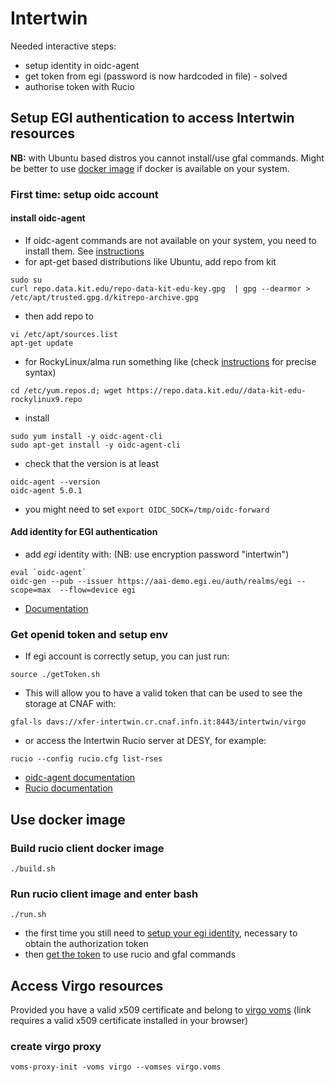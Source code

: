 # Intertwin

Needed interactive steps:

- setup identity in oidc-agent
- get token from egi (password is now hardcoded in file) - solved
- authorise token with Rucio


## Setup EGI authentication to access Intertwin resources

**NB:** with Ubuntu based distros you cannot install/use gfal commands. Might be better to use [docker image](#build-rucio-client-image) if docker is available on your system.

### First time: setup oidc account

#### install oidc-agent

- If oidc-agent commands are not available on your system, you need to install them. See [instructions](http://repo.data.kit.edu/) 
- for apt-get based distributions like Ubuntu, add repo from kit
```
sudo su
curl repo.data.kit.edu/repo-data-kit-edu-key.gpg  | gpg --dearmor > /etc/apt/trusted.gpg.d/kitrepo-archive.gpg
```
- then add repo to
```
vi /etc/apt/sources.list
apt-get update
```
- for RockyLinux/alma run something like (check  [instructions](http://repo.data.kit.edu/) for precise syntax)
 ```
cd /etc/yum.repos.d; wget https://repo.data.kit.edu//data-kit-edu-rockylinux9.repo
```
- install 
``` 
sudo yum install -y oidc-agent-cli
sudo apt-get install -y oidc-agent-cli
```
- check that the version is at least
```
oidc-agent --version
oidc-agent 5.0.1
```
- you might need to set ```export OIDC_SOCK=/tmp/oidc-forward```

#### Add identity for EGI authentication

- add *egi* identity with: (NB:  use encryption password "intertwin")
```
eval `oidc-agent`
oidc-gen --pub --issuer https://aai-demo.egi.eu/auth/realms/egi --scope=max  --flow=device egi
```
- [Documentation](https://indigo-dc.gitbook.io/oidc-agent/)

### Get openid token and setup env

- If egi account is correctly setup, you can just run:
```
source ./getToken.sh
```
- This will allow you to have a valid token that can be used to see the storage at CNAF with:
```
gfal-ls davs://xfer-intertwin.cr.cnaf.infn.it:8443/intertwin/virgo
```
- or access the Intertwin Rucio server at DESY, for example:
```
rucio --config rucio.cfg list-rses
```
- [oidc-agent documentation](https://indigo-dc.gitbook.io/oidc-agent/)
- [Rucio documentation](https://rucio.cern.ch/documentation/user/setting_up_the_rucio_client)

## Use docker image

### Build rucio client docker image

```
./build.sh
```

### Run rucio client image and enter bash

```
./run.sh
```

- the first time you still need to [setup your egi identity](#add-identity-for-egi-authentication), necessary to obtain the authorization token
- then [get the token](#get-openid-token-and-setup-env) to use rucio and gfal commands 

## Access Virgo resources

Provided you have a valid x509 certificate and belong to [virgo voms](https://voms.cnaf.infn.it:8443/voms/virgo) (link requires a valid x509 certificate installed in your browser)

### create virgo proxy

```
voms-proxy-init -voms virgo --vomses virgo.voms 
```
